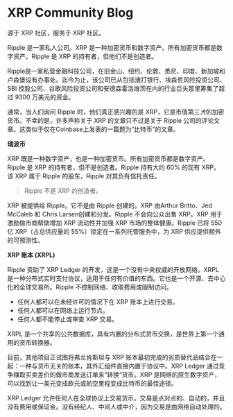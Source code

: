# XRP Community Blog

源于 XRP 社区，服务于 XRP 社区。

Ripple 是一家私人公司。XRP 是一种加密货币和数字资产。所有加密货币都是数字资产。Ripple 是 XRP 的持有者，但他们不是创造者。

Ripple是一家私营金融科技公司，在旧金山、纽约、伦敦、悉尼、印度、新加坡和卢森堡设有办事处。迄今为止，该公司已从包括渣打银行、埃森哲风险投资公司、SBI 控股公司、谷歌风险投资公司和安德森霍洛维茨在内的行业巨头那里筹集了超过 9300 万美元的资金。

通常，当人们询问 Ripple 时，他们真正感兴趣的是 XRP，它是市值第三*大*的加密货币。不幸的是，许多声称关于 XRP 的文章只不过是关于 Ripple 公司的评论文章。这类似于仅在Coinbase上发表的一篇题为“比特币”的文章。

**瑞波币**

XRP 既是一种数字资产，也是一种加密货币。所有加密货币都是数字资产。Ripple 是 XRP 的持有者，但不是创造者。Ripple 持有大约 60% 的现有 XRP。该 XRP 属于 Ripple 的股东，Ripple 对其负有信托责任。

> Ripple 不是 XRP 的创造者。

XRP 被提供给 Ripple。它不是由 Ripple 创建的。XRP 由Arthur Britto、Jed McCaleb 和 Chris Larsen创建和分发。Ripple 不会向公众出售 XRP。XRP 用于激励做市商帮助增加 XRP 流动性并加强 XRP 市场的整体健康。Ripple 已将 550 亿 XRP（占总供应量的 55%）锁定在一系列托管服务中，为 XRP 供应提供额外的可预测性。

**XRP 账本 (XRPL)**

Ripple 资助了 XRP Ledger 的开发，这是一个没有中央权威的开放网络。XRPL 是一种分布式实时支付协议，适用于任何有价值的东西。它也是一个开源、去中心化的全球交易所。Ripple 不控制网络、收取费用或限制访问。

- 任何人都可以在未经许可的情况下在 XRP 账本上进行交易。
- 任何人都可以在网络上运行节点。
- 任何人都不能停止或审查 XRP 交易。

XRPL 是一个共享的公共数据库，具有内置的分布式货币交换，是世界上第一个通用的货币转换器。

目前，其他项目正试图将弗兰肯斯坦与 XRP 账本最初完成的劣质替代品结合在一起：一种与货币无关的账本，其外汇组件直接内置于协议中。XRP Ledger 通过竞争赚取买卖差价的做市商发送订单来“转换”货币。XRP 是网络的原生数字资产，可以找到让一美元变成欧元或航空里程变成比特币的最佳途径。

XRP Ledger 允许任何人在全球协议上交易货币。交易是点对点的、自动的，并且没有费用或保证金。没有经纪人、中间人或中介，因为交易是由网络自动处理的。
